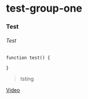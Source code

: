 # test-group-one



### Test


###### Test


```
function test() {

}

```


> tsting 



[Video](http://www.google.com)